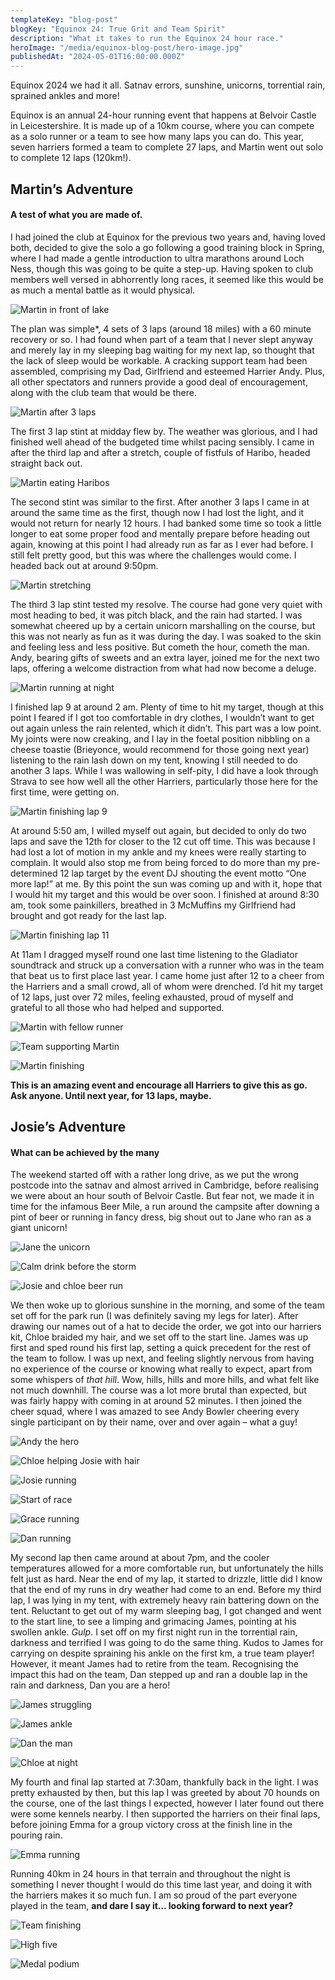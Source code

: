 ```yaml
---
templateKey: "blog-post"
blogKey: "Equinox 24: True Grit and Team Spirit"
description: "What it takes to run the Equinox 24 hour race."
heroImage: "/media/equinox-blog-post/hero-image.jpg"
publishedAt: "2024-05-01T16:00:00.000Z"
---
```

Equinox 2024 we had it all. Satnav errors, sunshine, unicorns, torrential rain, sprained ankles and more! 

Equinox is an annual 24-hour running event that happens at Belvoir Castle in Leicestershire. It is made up of a 10km course, where you can compete as a solo runner or a team to see how many laps you can do. This year, seven harriers formed a team to complete 27 laps, and Martin went out solo to complete 12 laps (120km!).

## Martin’s Adventure
#### A test of what you are made of.

I had joined the club at Equinox for the previous two years and, having loved both, decided to give the solo a go following a good training block in Spring, where I had made a gentle introduction to ultra marathons around Loch Ness, though this was going to be quite a step-up. Having spoken to club members well versed in abhorrently long races, it seemed like this would be as much a mental battle as it would physical.

![Martin in front of lake](/media/equinox-blog-post/Martin-in-front-of-lake.jpg)

The plan was simple*, 4 sets of 3 laps (around 18 miles) with a 60 minute recovery or so. I had found when part of a team that I never slept anyway and merely lay in my sleeping bag waiting for my next lap, so thought that the lack of sleep would be workable. A cracking support team had been assembled, comprising my Dad, Girlfriend and esteemed Harrier Andy. Plus, all other spectators and runners provide a good deal of encouragement, along with the club team that would be there.

![Martin after 3 laps](/media/equinox-blog-post/Martin-after-3-laps.jpg)

The first 3 lap stint at midday flew by. The weather was glorious, and I had finished well ahead of the budgeted time whilst pacing sensibly. I came in after the third lap and after a stretch, couple of fistfuls of Haribo, headed straight back out.

![Martin eating Haribos](/media/equinox-blog-post/Martin-eating-haribos.jpg)

The second stint was similar to the first. After another 3 laps I came in at around the same time as the first, though now I had lost the light, and it would not return for nearly 12 hours. I had banked some time so took a little longer to eat some proper food and mentally prepare before heading out again, knowing at this point I had already run as far as I ever had before. I still felt pretty good, but this was where the challenges would come. I headed back out at around 9:50pm.

![Martin stretching](/media/equinox-blog-post/Martin-stretching.jpg)

The third 3 lap stint tested my resolve. The course had gone very quiet with most heading to bed, it was pitch black, and the rain had started. I was somewhat cheered up by a certain unicorn marshalling on the course, but this was not nearly as fun as it was during the day. I was soaked to the skin and feeling less and less positive. But cometh the hour, cometh the man. Andy, bearing gifts of sweets and an extra layer, joined me for the next two laps, offering a welcome distraction from what had now become a deluge.

![Martin running at night](/media/equinox-blog-post/Martin-running-at-night.jpg)

I finished lap 9 at around 2 am. Plenty of time to hit my target, though at this point I feared if I got too comfortable in dry clothes, I wouldn’t want to get out again unless the rain relented, which it didn’t. This part was a low point. My joints were now creaking, and I lay in the foetal position nibbling on a cheese toastie (Brieyonce, would recommend for those going next year) listening to the rain lash down on my tent, knowing I still needed to do another 3 laps. While I was wallowing in self-pity, I did have a look through Strava to see how well all the other Harriers, particularly those here for the first time, were getting on.

![Martin finishing lap 9](/media/equinox-blog-post/Martin-finishing-lap-9.jpg)

At around 5:50 am, I willed myself out again, but decided to only do two laps and save the 12th for closer to the 12 cut off time. This was because I had lost a lot of motion in my ankle and my knees were really starting to complain. It would also stop me from being forced to do more than my pre-determined 12 lap target by the event DJ shouting the event motto “One more lap!” at me. By this point the sun was coming up and with it, hope that I would hit my target and this would be over soon. I finished at around 8:30 am, took some painkillers, breathed in 3 McMuffins my Girlfriend had brought and got ready for the last lap.

![Martin finishing lap 11](/media/equinox-blog-post/Martin-finishing-lap-11.jpg)

At 11am I dragged myself round one last time listening to the Gladiator soundtrack and struck up a conversation with a runner who was in the team that beat us to first place last year. I came home just after 12 to a cheer from the Harriers and a small crowd, all of whom were drenched. I’d hit my target of 12 laps, just over 72 miles, feeling exhausted, proud of myself and grateful to all those who had helped and supported.

![Martin with fellow runner](/media/equinox-blog-post/Martin-with-fellow-runner.jpg)

![Team supporting Martin](/media/equinox-blog-post/Team-supporting-Martin.jpg)

![Martin finishing](/media/equinox-blog-post/Martin-finishing.jpg)

**This is an amazing event and encourage all Harriers to give this as go. Ask anyone. Until next year, for 13 laps, maybe.**

## Josie’s Adventure
#### What can be achieved by the many

The weekend started off with a rather long drive, as we put the wrong postcode into the satnav and almost arrived in Cambridge, before realising we were about an hour south of Belvoir Castle. But fear not, we made it in time for the infamous Beer Mile, a run around the campsite after downing a pint of beer or running in fancy dress, big shout out to Jane who ran as a giant unicorn!

![Jane the unicorn](/media/equinox-blog-post/Jane-the-unicorn.jpg)

![Calm drink before the storm](/media/equinox-blog-post/Calm-drink-before-the-storm.jpg)

![Josie and chloe beer run](/media/equinox-blog-post/Josie-and-chloe-beer-run.jpg)

We then woke up to glorious sunshine in the morning, and some of the team set off for the park run (I was definitely saving my legs for later). After drawing our names out of a hat to decide the order, we got into our harriers kit, Chloe braided my hair, and we set off to the start line. James was up first and sped round his first lap, setting a quick precedent for the rest of the team to follow. I was up next, and feeling slightly nervous from having no experience of the course or knowing what really to expect, apart from some whispers of *that hill*. Wow, hills, hills and more hills, and what felt like not much downhill. The course was a lot more brutal than expected, but was fairly happy with coming in at around 52 minutes. I then joined the cheer squad, where I was amazed to see Andy Bowler cheering every single participant on by their name, over and over again – what a guy!

![Andy the hero](/media/equinox-blog-post/Andy-the-hero.jpg)

![Chloe helping Josie with hair](/media/equinox-blog-post/Chloe-helping-Josie-with-hair.jpg)

![Josie running](/media/equinox-blog-post/Josie-running.jpg)

![Start of race](/media/equinox-blog-post/Start-of-race.jpg)

![Grace running](/media/equinox-blog-post/Grace-running.jpg)

![Dan running](/media/equinox-blog-post/Dan-running.jpg)

My second lap then came around at about 7pm, and the cooler temperatures allowed for a more comfortable run, but unfortunately the hills felt just as hard. Near the end of my lap, it started to drizzle, little did I know that the end of my runs in dry weather had come to an end. Before my third lap, I was lying in my tent, with extremely heavy rain battering down on the tent. Reluctant to get out of my warm sleeping bag, I got changed and went to the start line, to see a limping and grimacing James, pointing at his swollen ankle. *Gulp*. I set off on my first night run in the torrential rain, darkness and terrified I was going to do the same thing. Kudos to James for carrying on despite spraining his ankle on the first km, a true team player! However, it meant James had to retire from the team. Recognising the impact this had on the team, Dan stepped up and ran a double lap in the rain and darkness, Dan you are a hero!

![James struggling](/media/equinox-blog-post/James-struggling.jpg)

![James ankle](/media/equinox-blog-post/James-ankle.jpg)

![Dan the man](/media/equinox-blog-post/Dan-the-man.jpg)

![Chloe at night](/media/equinox-blog-post/Chloe-at-night.jpg)

My fourth and final lap started at 7:30am, thankfully back in the light. I was pretty exhausted by then, but this lap I was greeted by about 70 hounds on the course, one of the last things I expected, however I later found out there were some kennels nearby. I then supported the harriers on their final laps, before joining Emma for a group victory cross at the finish line in the pouring rain.

![Emma running](/media/equinox-blog-post/Emma-running.jpg)

Running 40km in 24 hours in that terrain and throughout the night is something I never thought I would do this time last year, and doing it with the harriers makes it so much fun. I am so proud of the part everyone played in the team, **and dare I say it… looking forward to next year?**

![Team finishing](/media/equinox-blog-post/Team-finishing.jpg)

![High five](/media/equinox-blog-post/High-five.jpg)

![Medal podium](/media/equinox-blog-post/Medal-podium.jpg)
